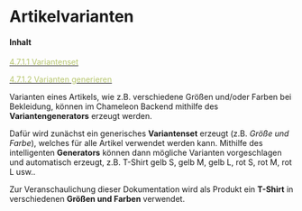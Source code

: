 # Artikelvarianten

#### Inhalt

[<span style="color:#B7C66E">4.7.1.1 Variantenset</span>](variantenset.md)

[<span style="color:#B7C66E">4.7.1.2 Varianten generieren</span>](varianten_generieren.md)

Varianten eines Artikels, wie z.B. verschiedene Größen und/oder Farben bei Bekleidung, können im Chameleon Backend mithilfe des **Variantengenerators** erzeugt werden.

Dafür wird zunächst ein generisches **Variantenset** erzeugt (z.B. *Größe und Farbe*), welches für alle Artikel verwendet werden kann. Mithilfe des intelligenten **Generators** können dann mögliche Varianten vorgeschlagen und automatisch erzeugt, z.B. T-Shirt gelb S, gelb M, gelb L, rot S, rot M, rot L usw..

Zur Veranschaulichung dieser Dokumentation wird als Produkt ein **T-Shirt** in verschiedenen **Größen und Farben** verwendet.
